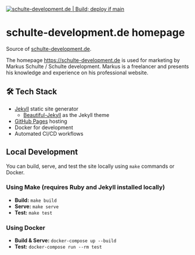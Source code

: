 [![schulte-development.de | Build; deploy if main](https://github.com/SchulteDev/SchulteDev/actions/workflows/schulte-development-de_build-deploy.yml/badge.svg)](https://github.com/SchulteDev/SchulteDev/actions/workflows/schulte-development-de_build-deploy.yml)

# schulte-development.de homepage

Source of [schulte-development.de](https://schulte-development.de).

The homepage https://schulte-development.de is used for marketing by Markus Schulte / Schulte
development. Markus is a freelancer and presents his knowledge and experience on his professional
website.

## 🛠️ Tech Stack

- [Jekyll](https://jekyllrb.com) static site generator
  - [Beautiful-Jekyll](https://beautifuljekyll.com) as the Jekyll theme
- [GitHub Pages](https://pages.github.com/) hosting
- Docker for development
- Automated CI/CD workflows

## Local Development

You can build, serve, and test the site locally using `make` commands or Docker.

### Using Make (requires Ruby and Jekyll installed locally)

- **Build:** `make build`
- **Serve:** `make serve`
- **Test:** `make test`

### Using Docker

- **Build & Serve:** `docker-compose up --build`
- **Test:** `docker-compose run --rm test`

